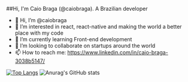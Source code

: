 ##Hi, I'm Caio Braga (@caiobraga). A Brazilian developer
- 👋 Hi, I’m @caiobraga
- 👀 I’m interested in react, react-native and making the world a better place with my code 
- 🌱 I’m currently learning Front-end development
- 💞️ I’m looking to collaborate on startups around the world
- 📫 How to reach me: https://www.linkedin.com/in/caio-braga-3038b5147/

<!---
caiobraga/caiobraga is a ✨ special ✨ repository because its `README.md` (this file) appears on your GitHub profile.
You can click the Preview link to take a look at your changes.
--->
<div>
  
[![Top Langs](https://github-readme-stats.vercel.app/api/top-langs/?username=caiobraga)](https://github.com/anuraghazra/github-readme-stats)
![Anurag's GitHub stats](https://github-readme-stats.vercel.app/api?username=caiobraga&show_icons=true&theme=radical)
</div>


